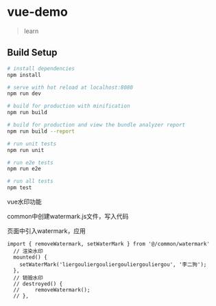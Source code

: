 # vue-demo

> learn

## Build Setup

``` bash
# install dependencies
npm install

# serve with hot reload at localhost:8080
npm run dev

# build for production with minification
npm run build

# build for production and view the bundle analyzer report
npm run build --report

# run unit tests
npm run unit

# run e2e tests
npm run e2e

# run all tests
npm test
```
vue水印功能

common中创建watermark.js文件，写入代码

页面中引入watermark，应用

``` vue
import { removeWatermark, setWaterMark } from '@/common/watermark'
  // 渲染水印
  mounted() {
    setWaterMark('liergouliergouliergouliergouliergou', '李二狗');
  },
  // 销毁水印
  // destroyed() {
  //     removeWatermark();
  // },

```